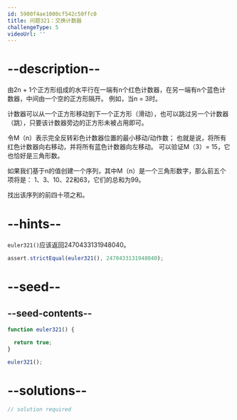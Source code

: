 ```yaml
---
id: 5900f4ae1000cf542c50ffc0
title: 问题321：交换计数器
challengeType: 5
videoUrl: ''
---
```


# --description--

由2n + 1个正方形组成的水平行在一端有n个红色计数器，在另一端有n个蓝色计数器，中间由一个空的正方形隔开。 例如，当n = 3时。

计数器可以从一个正方形移动到下一个正方形（滑动），也可以跳过另一个计数器（跳），只要该计数器旁边的正方形未被占用即可。

令M（n）表示完全反转彩色计数器位置的最小移动/动作数； 也就是说，将所有红色计数器向右移动，并将所有蓝色计数器向左移动。 可以验证M（3）= 15，它也恰好是三角形数。

如果我们基于n的值创建一个序列，其中M（n）是一个三角形数字，那么前五个项将是： 1、3、10、22和63，它们的总和为99。

找出该序列的前四十项之和。

# --hints--

`euler321()`应该返回2470433131948040。

```js
assert.strictEqual(euler321(), 2470433131948040);
```

# --seed--

## --seed-contents--

```js
function euler321() {

  return true;
}

euler321();
```

# --solutions--

```js
// solution required
```

